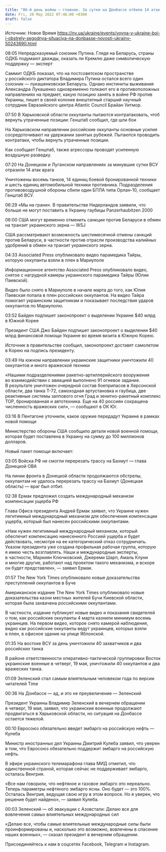 ```yaml
---
title: "86-й день войны — главное. За сутки на Донбассе отбили 14 атак, трасса на Бахмут — под контролем Украины, обнародованы новые доказательства из Бучи"
date: Fri, 20 May 2022 07:46:00 +0300
draft: false
---
```

Источник: Новое Время https://nv.ua/ukraine/events/voyna-v-ukraine-boi-i-obstrely-segodnya-situaciya-na-donbasse-novosti-ukrainy-50243690.html




08:05 Непредсказуемый союзник Путина. Глядя на Беларусь, страны ОДКБ подумают дважды, оказать ли Кремлю даже символическую поддержку — эксперт

Саммит ОДКБ показал, что на постсоветском пространстве у российского диктатора Владимира Путина остался всего один союзник — лукашенковская Беларусь. Однако инстинкты выживания Александра Лукашенко одновременно толкают его в противоположных направлениях на предмет, какую позицию занять в войне РФ против Украины, пишет в своей колонке внештатный старший научный сотрудник Евразийского центра Atlantic Council Брайан Уитмор.

07:50 В Харьковской области оккупанты пытаются контратаковать, чтоб вернуть утраченные позиции: Генштаб сообщил, где шли бои

На Харьковском направлении российские оккупанты основные усилия сосредоточивают на удержании занятых рубежей. Пытаются проводить контратаки, чтобы вернуть утраченные позиции.

Как сообщает Генштаб, также агрессоры проводят усиленную воздушную разведку.

07:20 На Донецком и Луганском направлениях за минувшие сутки ВСУ отразили 14 атак врага

 Уничтожены восемь танков, 14 единиц боевой бронированной техники и шесть единиц автомобильной техники противника. Подразделения противовоздушной обороны сбили один БПЛА типа Орлан-10, сообщает Генштаб ВСУ.

 06:29 «Мы на грани». В правительстве Нидерландов заявили, что больше не могут поставить в Украину гаубицы Panzerhaubitzen 2000

 06:00 США могут временно отменить санкции против Беларуси в обмен на транзит украинского зерна — WSJ

США рассматривают возможность шестимесячной отмены санкций против Беларуси, в частности против отрасли производства калийных удобрений в обмен на транзит украинского зерна.

04:33 Associated Press опубликовало видео парамедика Тайры, которую оккупанты взяли в плен в Мариуполе

Информационное агентство Associated Press опубликовало видео, снятое с нагрудной камеры украинского парамедика Тайры (Юлии Паевской).

Видео было снято в Мариуполе в начале марта до того, как Юлия Паевская попала в плен российских оккупантов. На видео Тайра помогает украинским защитникам и показывает последствия ударов оккупантов по Мариуполю.

03:52 Байден подпишет законопроект о выделении Украине $40 млрд в Южной Корее

Президент США Джо Байден подпишет законопроект о выделении $40 млрд финансовой помощи Украине во время визита в Южную Корею.

Источник в правительстве сообщил, законопроект доставят самолетом в Корею на подпись президенту.

03:49 На южном направлении украинские защитники уничтожили 40 оккупантов и много вражеской техники

«Нашими подразделениями ракетно-артиллерийского вооружения во взаимодействии с авиацией выполнено 91 огневое задание. В результате уничтожен очередной состав боеприпасов в Херсонской области, два танка Т-72, самоходная артустановка и гаубица, две реактивные системы залпового огня Град и зенитно-ракетный комплекс ТОР, бронированная и автотехника. Еще на 40 россиян сокращена численность вражеских сил», — сообщают в ОК Юг.

03:16 В Пентагоне уточнили, какое оружие передадут Украине в рамках новой помощи

Министерство обороны США сообщило детали новой военной помощи, которая будет поставлена в Украину на сумму до 100 миллионов долларов.

Новый пакет помощи включает:

03:05 Войска РФ не смогли перерезать трассу на Бахмут — глава Донецкой ОВА

На линии фронта в Донецкой области продолжаются обстрелы, оккупантам не удалось перерезать трассу на Бахмут (Донецкая область) — враг был отбит.

02:38 Ермак предложил создать международный механизм компенсации ущерба РФ

Глава Офиса президента Андрей Ермак заявил, что Украине нужен легитимный международный механизм для обеспечения компенсации ущерба, который был нанесен российскими оккупантами.

«Нам нужен легитимный международный механизм, который обеспечит компенсацию нанесенного Россией ущерба и будет действовать, несмотря на ее категорический отказ сотрудничать. Указом президента уже создана профильная рабочая группа, которую я имею честь возглавлять. Наши и международные эксперты, в частности, Маркиян Ключковский, Джереми Шарп, Амаль Клуни и многие другие, работают над проектом такого механизма, и вскоре он будет представлен», — заявил Ермак.

01:57 The New York Times опубликовало новые доказательства преступлений оккупантов в Буче

Американское издание The New York Times опубликовало новые доказательства казни местных жителей Бучи Киевской области, которая была захвачена российскими оккупантами.

В частности, издание публикует новые видео и показания свидетелей о том, как российские оккупанты 4 марта казнили минимум восемь украинцев. На первом видео, которое снято камерой наблюдения, видно как российские оккупанты ведут украинцев, которых взяли в плен, в офисное здание на улице Яблонской.

01:35 На востоке ВСУ за день уничтожили 40 захватчиков и два российских танка

В районе ответственности оперативно-тактической группировки Восток украинские военные в четверг, 19 мая, уничтожили 40 оккупантов и два вражеских танка.

01:09 Зеленский стал самым влиятельным человеком года по версии читателей Time

00:36 На Донбассе — ад, и это не преувеличение — Зеленский

Президент Украины Владимир Зеленский в вечернем обращении в четверг, 19 мая, заявил, что украинские военные продолжают продвигаться в Харьковской области, но ситуация на Донбассе остается тяжелой.

00:10 Евросоюз обязательно введет эмбарго на российскую нефть — Кулеба

Министр иностранных дел Украины Дмитрий Кулеба заявил, что уверен в том, что Евросоюз обязательно поддержит эмбарго на российскую нефть.

В эфире украинского телемарафона глава МИД отметил, что единственной страной, которая сейчас не поддерживает эмбарго, осталась Венгрия.

«Все нам говорили, что нефтяное и газовое эмбарго это нереально. Теперь параметры нефтяного эмбарго ясны. Оно будет — это 100%. Осталась Венгрия, ведущая свою игру в этом вопросе. Но я уверен, что решение будет найдено», — заявил Кулеба.

00:03 Зеленский — об эвакуации с Азовстали: Делаю все для вовлечения самых влиятельных международных сил

«Делаю все, чтобы самые влиятельные международные силы были проинформированы и, насколько это возможно, вовлечены в спасение наших военных», — сказал президент в вечернем обращении.

Присоединяйтесь к нам в соцсетях Facebook, Telegram и Instagram.
